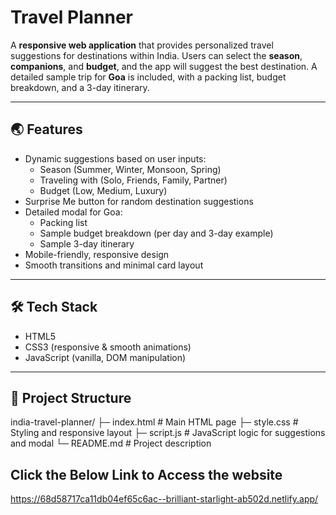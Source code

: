 # Travel Planner

A **responsive web application** that provides personalized travel suggestions for destinations within India. Users can select the **season**, **companions**, and **budget**, and the app will suggest the best destination. A detailed sample trip for **Goa** is included, with a packing list, budget breakdown, and a 3-day itinerary.

---

## 🌏 Features

- Dynamic suggestions based on user inputs:
  - Season (Summer, Winter, Monsoon, Spring)
  - Traveling with (Solo, Friends, Family, Partner)
  - Budget (Low, Medium, Luxury)
- Surprise Me button for random destination suggestions
- Detailed modal for Goa:
  - Packing list
  - Sample budget breakdown (per day and 3-day example)
  - Sample 3-day itinerary
- Mobile-friendly, responsive design
- Smooth transitions and minimal card layout

---

## 🛠 Tech Stack

- HTML5
- CSS3 (responsive & smooth animations)
- JavaScript (vanilla, DOM manipulation)

---

## 📂 Project Structure
india-travel-planner/
├─ index.html # Main HTML page
├─ style.css # Styling and responsive layout
├─ script.js # JavaScript logic for suggestions and modal
└─ README.md # Project description
## Click the Below Link to Access the website
https://68d58717ca11db04ef65c6ac--brilliant-starlight-ab502d.netlify.app/
